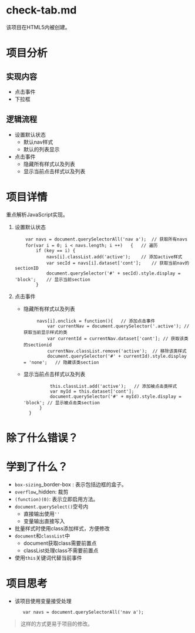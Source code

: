 # check-tab.md
该项目在HTML5内被创建。

# 项目分析

## 实现内容

- 点击事件
- 下拉框

## 逻辑流程

- 设置默认状态
    - 默认nav样式
    - 默认的列表显示
- 点击事件
    - 隐藏所有样式以及列表
    - 显示当前点击样式以及列表

# 项目详情
重点解析JavaScript实现。

1.  设置默认状态

            var navs = document.querySelectorAll('nav a');  // 获取所有navs
            for(var i = 0; i < navs.length; i ++)   {   // 遍历
                if (key == i) {
                    navs[i].classList.add('active');    // 添加active样式
                    var secId = navs[i].dataset['cont'];    // 获取当前nav的sectionID
                    document.querySelector('#' + secId).style.display = 'block';    // 显示当前section
                }

2. 点击事件
     - 隐藏所有样式以及列表

                navs[i].onclick = function(){   // 添加点击事件
                    var currentNav = document.querySelector('.active'); // 获取当前显示样式的类
                    var currentId = currentNav.dataset['cont']; // 获取该类的sectionid
                    currentNav.classList.remove('active');  // 移除该类样式
                    document.querySelector('#' + currentId).style.display = 'none';   // 隐藏该类section

    - 显示当前点击样式以及列表

                    this.classList.add('active');   // 添加被点击类样式
                    var myId = this.dataset['cont'];
                    document.querySelector('#' + myId).style.display = 'block'; // 显示被点击类section
                }
            } 

# 除了什么错误？
# 学到了什么？

- `box-sizing`_border-box : 表示包括边框的盒子。
- `overflow`_hidden: 裁剪
- `(function)(0)`: 表示立即启用方法。
- `document.querySelect()`空号内
    - 直接输出使用`''`
    - 变量输出直接写入
- 批量样式时使用class添加样式，方便修改
- `document`和`classList`中
    - document获取class需要前置点
    - classList处理class不需要前置点
- 使用`this`关键词代替当前事件

# 项目思考

- 该项目使用变量接受处理

         var navs = document.querySelectorAll('nav a');
> 这样的方式更易于项目的修改。
